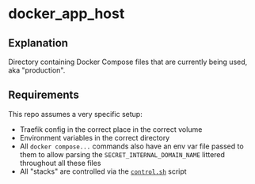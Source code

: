 # docker_app_host

## Explanation

Directory containing Docker Compose files that are currently being used, aka "production".

## Requirements

This repo assumes a very specific setup:

* Traefik config in the correct place in the correct volume
* Environment variables in the correct directory
* All `docker compose...` commands also have an env var file passed to them to allow parsing the `SECRET_INTERNAL_DOMAIN_NAME` littered throughout all these files
* All "stacks" are controlled via the [`control.sh`](https://github.com/loganmarchione/homelab-docker/blob/master/control.sh) script
